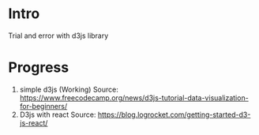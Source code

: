 # Intro

Trial and error with d3js library

# Progress

1. simple d3js (Working)
   Source: https://www.freecodecamp.org/news/d3js-tutorial-data-visualization-for-beginners/
2. D3js with react
   Source: https://blog.logrocket.com/getting-started-d3-js-react/
